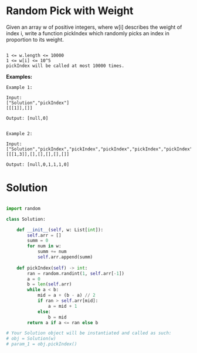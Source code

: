 # Random Pick with Weight

Given an array w of positive integers, where w[i] describes the weight of index i, write a function pickIndex which randomly picks an index in proportion to its weight.

```

1 <= w.length <= 10000
1 <= w[i] <= 10^5
pickIndex will be called at most 10000 times.

```
**Examples:**

```
Example 1:

Input: 
["Solution","pickIndex"]
[[[1]],[]]

Output: [null,0]


Example 2:

Input: 
["Solution","pickIndex","pickIndex","pickIndex","pickIndex","pickIndex"]
[[[1,3]],[],[],[],[],[]]

Output: [null,0,1,1,1,0]
```

# Solution

```python

import random

class Solution:

    def __init__(self, w: List[int]):
        self.arr = []
        summ = 0
        for num in w:
            summ += num
            self.arr.append(summ)
        
    def pickIndex(self) -> int:
        ran = random.randint(1, self.arr[-1])
        a = 0
        b = len(self.arr)
        while a < b:
            mid = a + (b - a) // 2
            if ran > self.arr[mid]:
                a = mid + 1
            else:
                b = mid
        return a if a <= ran else b

# Your Solution object will be instantiated and called as such:
# obj = Solution(w)
# param_1 = obj.pickIndex()

```